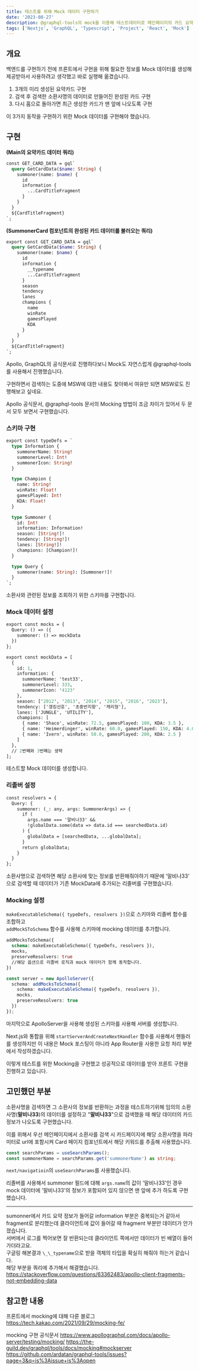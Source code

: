 ```yaml
---
title: 테스트를 위해 Mock 데이터 구현하기
date: '2023-08-27'
description: @graphql-tools의 mock을 이용해 테스트데이터로 메인페이지의 카드 요약 부분 구현
tags: ['Nextjs', 'GraphQL', 'Typescript', 'Project', 'React', 'Mock']
---
```


## 개요

백엔드를 구현하기 전에 프론트에서 구현을 위해 필요한 정보를 Mock 데이터를 생성해 제공받아서 사용하려고 생각했고 바로 실행해 옮겼습니다.

1.  3개의 미리 생성된 요약카드 구현
2.  검색 후 검색한 소환사명의 데이터로 만들어진 완성된 카드 구현
3.  다시 홈으로 돌아가면 최근 생성한 카드가 맨 앞에 나오도록 구현

이 3가지 동작을 구현하기 위한 Mock 데이터를 구현해야 했습니다.

## 구현

**(Main의 요약카드 데이터 쿼리)**

```graphql
const GET_CARD_DATA = gql`
  query GetCardData($name: String) {
    summoner(name: $name) {
      id
      information {
        ...CardTitleFragment
      }
    }
  }
  ${CardTitleFragment}
`;
```

**(SummonerCard 컴포넌트의 완성된 카드 데이터를 불러오는 쿼리)**

```graphql
export const GET_CARD_DATA = gql`
  query GetCardData($name: String) {
    summoner(name: $name) {
      id
      information {
        __typename
        ...CardTitleFragment
      }
      season
      tendency
      lanes
      champions {
        name
        winRate
        gamesPlayed
        KDA
      }
    }
  }
  ${CardTitleFragment}
`;
```

Apollo, GraphQL의 공식문서로 진행하다보니 Mock도 자연스럽게 @graphql-tools를 사용해서 진행했습니다.

구현하면서 검색하는 도중에 MSW에 대한 내용도 찾아봐서 여유만 되면 MSW로도 진행해보고 싶네요.

Apollo 공식문서, @graphql-tools 문서의 Mocking 방법이 조금 차이가 있어서 두 문서 모두 보면서 구현했습니다.

### 스키마 구현

```graphql
export const typeDefs = `
  type Information {
    summonerName: String!
    summonerLevel: Int!
    summonerIcon: String!
  }

  type Champion {
    name: String!
    winRate: Float!
    gamesPlayed: Int!
    KDA: Float!
  }

  type Summoner {
    id: Int!
    information: Information!
    season: [String!]!
    tendency: [String!]!
    lanes: [String!]!
    champions: [Champion!]!
  }

  type Query {
    summoner(name: String): [Summoner!]!
  }
`;
```

소환사와 관련된 정보를 조회하기 위한 스키마를 구현합니다.

### Mock 데이터 설정

```graphql
export const mocks = {
  Query: () => ({
    summoner: () => mockData
  })
};

export const mockData = [
  {
    id: 1,
    information: {
      summonerName: 'test33',
      summonerLevel: 333,
      summonerIcon: '4123'
    },
    season: ['2012', '2013', '2014', '2015', '2016', '2023'],
    tendency: ['갱킹선호', '초중반지향', '캐리형'],
    lanes: ['JUNGLE', 'UTILITY'],
    champions: [
      { name: 'Shaco', winRate: 72.5, gamesPlayed: 100, KDA: 3.5 },
      { name: 'Heimerdinger', winRate: 60.0, gamesPlayed: 150, KDA: 4.0 },
      { name: 'Ivern', winRate: 50.0, gamesPlayed: 200, KDA: 2.5 }
    ]
  },
  // 2번째와 3번째는 생략
];
```

테스트할 Mock 데이터를 생성합니다.

### 리졸버 설정

```graphql
const resolvers = {
  Query: {
    summoner: (_: any, args: SummonerArgs) => {
      if (
        args.name === '말비나33' &&
        !globalData.some(data => data.id === searchedData.id)
      ) {
        globalData = [searchedData, ...globalData];
      }
      return globalData;
    }
  }
};
```

소환사명으로 검색하면 해당 소환사에 맞는 정보를 반환해줘야하기 때문에
'말비나33' 으로 검색할 때 데이터가 기존 MockData에 추가되는 리졸버를 구현했습니다.

### Mocking 설정

`makeExecutableSchema({ typeDefs, resolvers })`으로 스키마와 리졸버 함수를 조합하고<br> `addMockSToSchema` 함수를 사용해 스키마에 mocking 데이터를 추가합니다.

```graphql
addMocksToSchema({
  schema: makeExecutableSchema({ typeDefs, resolvers }),
  mocks,
  preserveResolvers: true
  //해당 옵션으로 리졸버 로직과 mock 데이터가 함께 동작합니다.
})
```

```ts
const server = new ApolloServer({
  schema: addMocksToSchema({
    schema: makeExecutableSchema({ typeDefs, resolvers }),
    mocks,
    preserveResolvers: true
  })
});
```

마지막으로 ApolloServer을 사용해 생성된 스키마를 사용해 서버를 생성합니다.

Next.js와 통합을 위해 `startServerAndCreateNextHandler` 함수를 사용해서 핸들러를 생성하지만 이 내용은 Mock 포스팅이 아니라 App Router을 사용한 요청 처리 부분에서 작성하겠습니다.

이렇게 테스트를 위한 Mocking을 구현했고 성공적으로 데이터를 받아 프론트 구현을 진행하고 있습니다.

## 고민했던 부분

소환사명을 검색하면 그 소환사의 정보를 반환하는 과정을 테스트하기위해 임의의 소환사명(**말비나33**)의 데이터를 설정하고 "**말비나33**"으로 검색했을 때 해당 데이터의 카드정보가 나오도록 구현했습니다.

이를 위해서 우선 메인페이지에서 소환사를 검색 시 카드페이지에 해당 소환사명을 파라미터로 url에 포함시켜 Card 페이지 컴포넌트에서 해당 키워드를 추출해 사용했습니다.

```typescript
const searchParams = useSearchParams();
const summonerName = searchParams.get('summonerName') as string;
```

`next/navigatioin`의 `useSearchParams`를 사용했습니다.

리졸버를 사용해서 summoner 필드에 대해 `args.name`의 값이 '말비나33'인 경우 mock 데이터에 '말비나33'의 정보가 포함되어 있지 않으면 맨 앞에 추가 하도록 구현했습니다.

---

sumonner에서 카드 요약 정보가 들어갈 information 부분은 중복되는거 같아서<br> fragment로 분리했는데 클라이언트에 값이 들어갈 때 fragment 부분만 데이터가 안가졌습니다.<br>
서버에서 로그를 찍어보면 잘 반환되는데 클라이언트 쪽에서만 데이터가 빈 배열이 들어가더라고요.<br>
구글링 해본결과 `\_\_typename`으로 받을 객체의 타입을 확실히 해줘야 하는거 같습니다.<br> 해당 부분을 쿼리에 추가해서 해결했습니다.<br>
<https://stackoverflow.com/questions/63362483/apollo-client-fragments-not-embedding-data>

## 참고한 내용

프론트에서 mocking에 대해 다룬 블로그<br>
<https://tech.kakao.com/2021/09/29/mocking-fe/>

mocking 구현 공식문서
<https://www.apollographql.com/docs/apollo-server/testing/mocking/>
<https://the-guild.dev/graphql/tools/docs/mocking#mockserver>
<https://github.com/ardatan/graphql-tools/issues?page=3&q=is%3Aissue+is%3Aopen>

